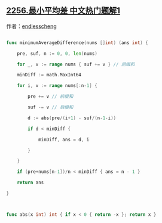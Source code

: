 ## [2256.最小平均差 中文热门题解1](https://leetcode.cn/problems/minimum-average-difference/solutions/100000/qian-hou-zhui-fen-jie-by-endlesscheng-a47e)

作者：[endlesscheng](https://leetcode.cn/u/endlesscheng)

```go
func minimumAverageDifference(nums []int) (ans int) {
	pre, suf, n := 0, 0, len(nums)
	for _, v := range nums { suf += v } // 后缀和
	minDiff := math.MaxInt64
	for i, v := range nums[:n-1] {
		pre += v // 前缀和
		suf -= v // 后缀和
		d := abs(pre/(i+1) - suf/(n-1-i))
		if d < minDiff {
			minDiff, ans = d, i
		}
	}
	if (pre+nums[n-1])/n < minDiff { ans = n - 1 }
	return ans
}

func abs(x int) int { if x < 0 { return -x }; return x }
```